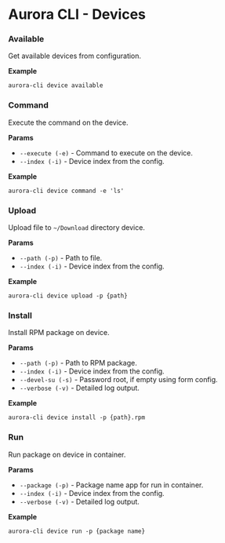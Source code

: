 # Aurora CLI - Devices

### Available 

Get available devices from configuration.

**Example**

```shell
aurora-cli device available
```

### Command 

Execute the command on the device.

**Params**

* `--execute (-e)` - Command to execute on the device.
* `--index (-i)` - Device index from the config.

**Example**

```shell
aurora-cli device command -e 'ls'
```

### Upload 

Upload file to `~/Download` directory device.

**Params**

* `--path (-p)` - Path to file.
* `--index (-i)` - Device index from the config.

**Example**

```shell
aurora-cli device upload -p {path}
```

### Install 

Install RPM package on device.

**Params**

* `--path (-p)` - Path to RPM package.
* `--index (-i)` - Device index from the config.
* `--devel-su (-s)` - Password root, if empty using form config.
* `--verbose (-v)` - Detailed log output.

**Example**

```shell
aurora-cli device install -p {path}.rpm
```

### Run 

Run package on device in container.

**Params**

* `--package (-p)` - Package name app for run in container.
* `--index (-i)` - Device index from the config.
* `--verbose (-v)` - Detailed log output.

**Example**

```shell
aurora-cli device run -p {package name}
```
